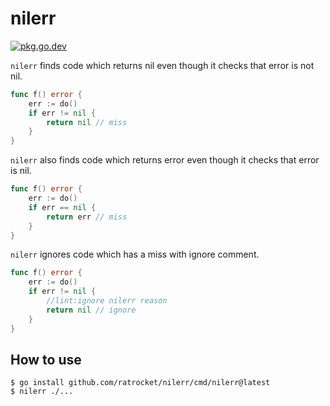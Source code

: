 # nilerr

[![pkg.go.dev][gopkg-badge]][gopkg]

`nilerr` finds code which returns nil even though it checks that error is not nil.

```go
func f() error {
	err := do()
	if err != nil {
		return nil // miss
	}
}
```

`nilerr` also finds code which returns error even though it checks that error is nil.

```go
func f() error {
	err := do()
	if err == nil {
		return err // miss
	}
}
```

`nilerr` ignores code which has a miss with ignore comment.

```go
func f() error {
	err := do()
	if err != nil {
		//lint:ignore nilerr reason
		return nil // ignore
	}
}
```

## How to use
```
$ go install github.com/ratrocket/nilerr/cmd/nilerr@latest
$ nilerr ./...
```

<!-- links -->
[gopkg]: https://pkg.go.dev/github.com/gostaticanalysis/nilerr
[gopkg-badge]: https://pkg.go.dev/badge/github.com/gostaticanalysis/nilerr?status.svg
